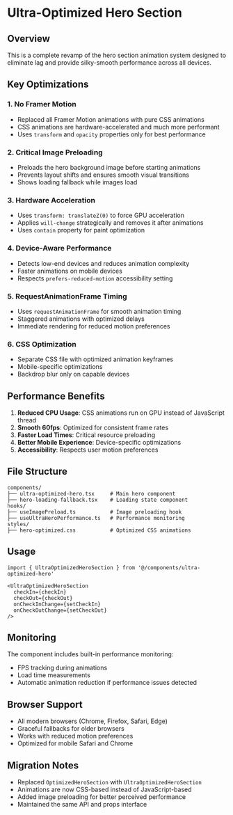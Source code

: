 # Ultra-Optimized Hero Section

## Overview
This is a complete revamp of the hero section animation system designed to eliminate lag and provide silky-smooth performance across all devices.

## Key Optimizations

### 1. **No Framer Motion**
- Replaced all Framer Motion animations with pure CSS animations
- CSS animations are hardware-accelerated and much more performant
- Uses `transform` and `opacity` properties only for best performance

### 2. **Critical Image Preloading**
- Preloads the hero background image before starting animations
- Prevents layout shifts and ensures smooth visual transitions
- Shows loading fallback while images load

### 3. **Hardware Acceleration**
- Uses `transform: translateZ(0)` to force GPU acceleration
- Applies `will-change` strategically and removes it after animations
- Uses `contain` property for paint optimization

### 4. **Device-Aware Performance**
- Detects low-end devices and reduces animation complexity
- Faster animations on mobile devices
- Respects `prefers-reduced-motion` accessibility setting

### 5. **RequestAnimationFrame Timing**
- Uses `requestAnimationFrame` for smooth animation timing
- Staggered animations with optimized delays
- Immediate rendering for reduced motion preferences

### 6. **CSS Optimization**
- Separate CSS file with optimized animation keyframes
- Mobile-specific optimizations
- Backdrop blur only on capable devices

## Performance Benefits

1. **Reduced CPU Usage**: CSS animations run on GPU instead of JavaScript thread
2. **Smooth 60fps**: Optimized for consistent frame rates
3. **Faster Load Times**: Critical resource preloading
4. **Better Mobile Experience**: Device-specific optimizations
5. **Accessibility**: Respects user motion preferences

## File Structure

```
components/
├── ultra-optimized-hero.tsx     # Main hero component
├── hero-loading-fallback.tsx    # Loading state component
hooks/
├── useImagePreload.ts           # Image preloading hook
├── useUltraHeroPerformance.ts   # Performance monitoring
styles/
├── hero-optimized.css           # Optimized CSS animations
```

## Usage

```tsx
import { UltraOptimizedHeroSection } from '@/components/ultra-optimized-hero'

<UltraOptimizedHeroSection
  checkIn={checkIn}
  checkOut={checkOut}
  onCheckInChange={setCheckIn}
  onCheckOutChange={setCheckOut}
/>
```

## Monitoring

The component includes built-in performance monitoring:
- FPS tracking during animations
- Load time measurements
- Automatic animation reduction if performance issues detected

## Browser Support

- All modern browsers (Chrome, Firefox, Safari, Edge)
- Graceful fallbacks for older browsers
- Works with reduced motion preferences
- Optimized for mobile Safari and Chrome

## Migration Notes

- Replaced `OptimizedHeroSection` with `UltraOptimizedHeroSection`
- Animations are now CSS-based instead of JavaScript-based
- Added image preloading for better perceived performance
- Maintained the same API and props interface
